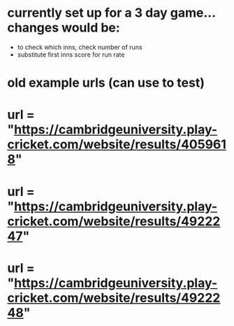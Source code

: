 # currently set up for a 3 day game... changes would be:

- to check which inns, check number of runs
- substitute first inns score for run rate

# old example urls (can use to test)
# url = "https://cambridgeuniversity.play-cricket.com/website/results/4059618"
# url = "https://cambridgeuniversity.play-cricket.com/website/results/4922247"
# url = "https://cambridgeuniversity.play-cricket.com/website/results/4922248"
